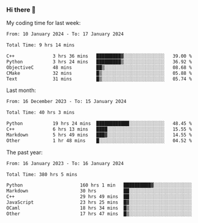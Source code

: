 ### Hi there 👋

My coding time for last week:

<!--START_SECTION:week-->

```txt
From: 10 January 2024 - To: 17 January 2024

Total Time: 9 hrs 14 mins

C++              3 hrs 36 mins   █████████▓░░░░░░░░░░░░░░░   39.00 %
Python           3 hrs 24 mins   █████████▒░░░░░░░░░░░░░░░   36.92 %
ObjectiveC       48 mins         ██▒░░░░░░░░░░░░░░░░░░░░░░   08.68 %
CMake            32 mins         █▒░░░░░░░░░░░░░░░░░░░░░░░   05.88 %
Text             31 mins         █▒░░░░░░░░░░░░░░░░░░░░░░░   05.74 %
```

<!--END_SECTION:week-->

Last month:

<!--START_SECTION:month-->

```txt
From: 16 December 2023 - To: 15 January 2024

Total Time: 40 hrs 3 mins

Python           19 hrs 24 mins  ████████████░░░░░░░░░░░░░   48.45 %
C++              6 hrs 13 mins   ████░░░░░░░░░░░░░░░░░░░░░   15.55 %
Markdown         5 hrs 49 mins   ███▓░░░░░░░░░░░░░░░░░░░░░   14.55 %
Other            1 hr 48 mins    █░░░░░░░░░░░░░░░░░░░░░░░░   04.52 %
```

<!--END_SECTION:month-->

The past year:

<!--START_SECTION:year-->

```txt
From: 16 January 2023 - To: 16 January 2024

Total Time: 380 hrs 5 mins

Python                     160 hrs 1 min   ██████████▓░░░░░░░░░░░░░░   42.10 %
Markdown                   30 hrs          ██░░░░░░░░░░░░░░░░░░░░░░░   07.90 %
C++                        29 hrs 49 mins  ██░░░░░░░░░░░░░░░░░░░░░░░   07.85 %
JavaScript                 23 hrs 25 mins  █▓░░░░░░░░░░░░░░░░░░░░░░░   06.16 %
OCaml                      18 hrs 34 mins  █▒░░░░░░░░░░░░░░░░░░░░░░░   04.89 %
Other                      17 hrs 47 mins  █▒░░░░░░░░░░░░░░░░░░░░░░░   04.68 %
```

<!--END_SECTION:year-->
